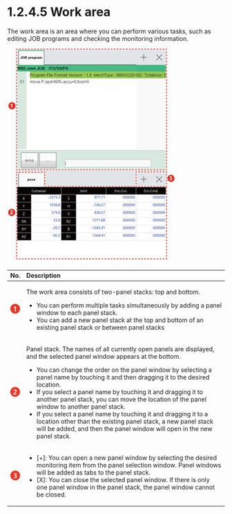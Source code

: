 # 1.2.4.5 Work area

The work area is an area where you can perform various tasks, such as editing JOB programs and checking the monitoring information.

![Figure 10 Layout of the Work Area](../../../_assets/image_309.png)

<table>
  <thead>
    <tr>
      <th style="text-align:left">No.</th>
      <th style="text-align:left">Description</th>
    </tr>
  </thead>
  <tbody>
    <tr>
      <td style="text-align:left">
        <img src="../../../_assets/c1.png" alt/>
      </td>
      <td style="text-align:left">
        <p>The work area consists of two-panel stacks: top and bottom.</p>
        <ul>
          <li>You can perform multiple tasks simultaneously by adding a panel window
            to each panel stack.</li>
          <li>You can add a new panel stack at the top and bottom of an existing panel
            stack or between panel stacks</li>
        </ul>
      </td>
    </tr>
    <tr>
      <td style="text-align:left">
        <img src="../../../_assets/c2.png" alt/>
      </td>
      <td style="text-align:left">
        <p>Panel stack. The names of all currently open panels are displayed, and
          the selected panel window appears at the bottom.</p>
        <ul>
          <li>You can change the order on the panel window by selecting a panel name
            by touching it and then dragging it to the desired location.</li>
          <li>If you select a panel name by touching it and dragging it to another panel
            stack, you can move the location of the panel window to another panel stack.</li>
          <li>If you select a panel name by touching it and dragging it to a location
            other than the existing panel stack, a new panel stack will be added, and
            then the panel window will open in the new panel stack.</li>
        </ul>
      </td>
    </tr>
    <tr>
      <td style="text-align:left">
        <img src="../../../_assets/c3.png" alt/>
      </td>
      <td style="text-align:left">
        <ul>
          <li>[+]: You can open a new panel window by selecting the desired monitoring
            item from the panel selection window. Panel windows will be added as tabs
            to the panel stack.</li>
          <li>[X]: You can close the selected panel window. If there is only one panel
            window in the panel stack, the panel window cannot be closed.</li>
        </ul>
      </td>
    </tr>
  </tbody>
</table>

